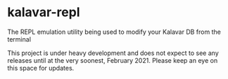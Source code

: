 # kalavar-repl
The REPL emulation utility being used to modify your Kalavar DB from the terminal

This project is under heavy development and does not expect to see any releases until at the very soonest, February 2021. Please keep an eye on this space for updates.
